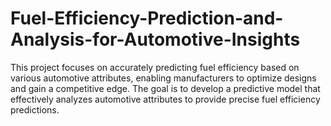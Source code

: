# Fuel-Efficiency-Prediction-and-Analysis-for-Automotive-Insights
This project focuses on accurately predicting fuel efficiency based on various automotive attributes, enabling manufacturers to optimize designs and gain a competitive edge. The goal is to develop a predictive model that effectively analyzes automotive attributes to provide precise fuel efficiency predictions.
